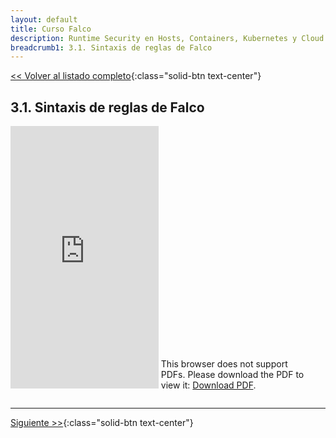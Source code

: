 ```yaml
---
layout: default
title: Curso Falco
description: Runtime Security en Hosts, Containers, Kubernetes y Cloud con Falco
breadcrumb1: 3.1. Sintaxis de reglas de Falco
---
```

[<< Volver al listado completo](../){:class="solid-btn text-center"}

## 3.1. Sintaxis de reglas de Falco

<div style="display:inline-block; width:47%;"
     class="embed-responsive embed-responsive-4by3">
    <iframe width="100%" height="420" src="https://www.youtube.com/embed/0YrKGkO4z-s" title="YouTube video player" frameborder="0" allow="accelerometer; autoplay; clipboard-write; encrypted-media; gyroscope; picture-in-picture" allowfullscreen></iframe>
</div>
<div style="display:inline-block; width:47%;"
     class="embed-responsive embed-responsive-4by3">
    <object data="./3.1.pdf" type="application/pdf" width="520px" height="420px" style="">
        <embed src="./3.1.pdf">
            <p>This browser does not support PDFs. Please download the PDF to view it: <a href="./3.1.pdf">Download PDF</a>.</p>
        </embed>
    </object>
</div>

---
[Siguiente >>](3.2.md){:class="solid-btn text-center"}
